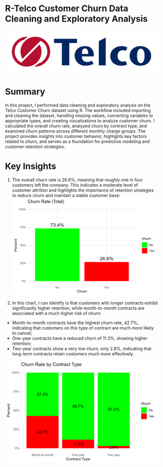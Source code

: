 # R-Telco Customer Churn Data Cleaning and Exploratory Analysis
![Img1](https://github.com/felipe-lemos-costa/R-Telco-Customer-Churn-Data-Cleaning-and-Exploratory-Analysis/raw/main/images/img1.jpg)

# Summary
In this project, I performed data cleaning and exploratory analysis on the Telco Customer Churn dataset using R. The workflow included importing and cleaning the dataset, handling missing values, converting variables to appropriate types, and creating visualizations to analyze customer churn. I calculated the overall churn rate, analyzed churn by contract type, and examined churn patterns across different monthly charge groups. The project provides insights into customer behavior, highlights key factors related to churn, and serves as a foundation for predictive modeling and customer retention strategies.

# Key Insights
1. The overall churn rate is 26.6%, meaning that roughly one in four customers left the company. This indicates a moderate level of customer attrition and highlights the importance of retention strategies to reduce churn and maintain a stable customer base:
![Img2](https://github.com/felipe-lemos-costa/R-Telco-Customer-Churn-Data-Cleaning-and-Exploratory-Analysis/raw/main/images/img2.jpeg)

2. In this chart, I can identify is that customers with longer contracts exhibit significantly higher retention, while month-to-month contracts are associated with a much higher risk of churn:
* Month-to-month contracts have the highest churn rate, 42.7%, indicating that customers on this type of contract are much more likely to cancel;
* One-year contracts have a reduced churn of 11.3%, showing higher retention;
* Two-year contracts show a very low churn, only 2.8%, indicating that long-term contracts retain customers much more effectively.

![Img3](https://github.com/felipe-lemos-costa/R-Telco-Customer-Churn-Data-Cleaning-and-Exploratory-Analysis/raw/main/images/img3.jpeg)
